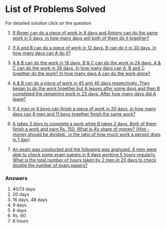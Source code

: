 # List of Problems Solved
For detailed solution click on the question


1. [If Roger can do a piece of work in 8 days and Antony can do the same work in 5 days, in how many days will both of them do it together?](https://github.com/piyushhagarwal/Placements/blob/main/Aptitude/Quantitative/Time%20and%20work/1.md)

2. [If A and B can do a piece of work in 12 days. B can do it in 30 days. In how many days can A do it?](https://github.com/piyushhagarwal/Placements/blob/main/Aptitude/Quantitative/Time%20and%20work/2.md)

3. [A & B can do the work in 18 days, B & C can do the work in 24 days, A & C can do the work in 36 days. In how many days can A, B and C together do the work? In how many days A can do the work alone?](https://github.com/piyushhagarwal/Placements/blob/main/Aptitude/Quantitative/Time%20and%20work/3.md)

4. [A & B can do a piece of work in 45 and 40 days respectively. They began to do the work together but A leaves after some days and then B completed the remaining work in 23 days. After how many days did A leave?](https://github.com/piyushhagarwal/Placements/blob/main/Aptitude/Quantitative/Time%20and%20work/4.md)

5. [If 4 men or 6 boys can finish a piece of work in 20 days, in how many days can 6 men and 11 boys together finish the same work?](https://github.com/piyushhagarwal/Placements/blob/main/Aptitude/Quantitative/Time%20and%20work/5.md)

6. [A takes 3 days to complete a work while B takes 2 days. Both of them finish a work and earn Rs. 150. What is A’s share of money? (Hint - money should be divided.. in the ratio of how much work a person does in 1 day)](https://github.com/piyushhagarwal/Placements/blob/main/Aptitude/Quantitative/Time%20and%20work/6.md)

7. [An exam was conducted and the following was analyzed. 4 men were able to check some exam papers in 8 days working 5 hours regularly. What is the total number of hours taken by 2 men in 20 days to check double the number of exam papers?](https://github.com/piyushhagarwal/Placements/blob/main/Aptitude/Quantitative/Time%20and%20work/7.md)

### Answers

1. 40/13 days
2. 20 days
3. 16 days, 48 days
4. 9 days
5. 6 days
6. Rs. 60
7. 8 hours
